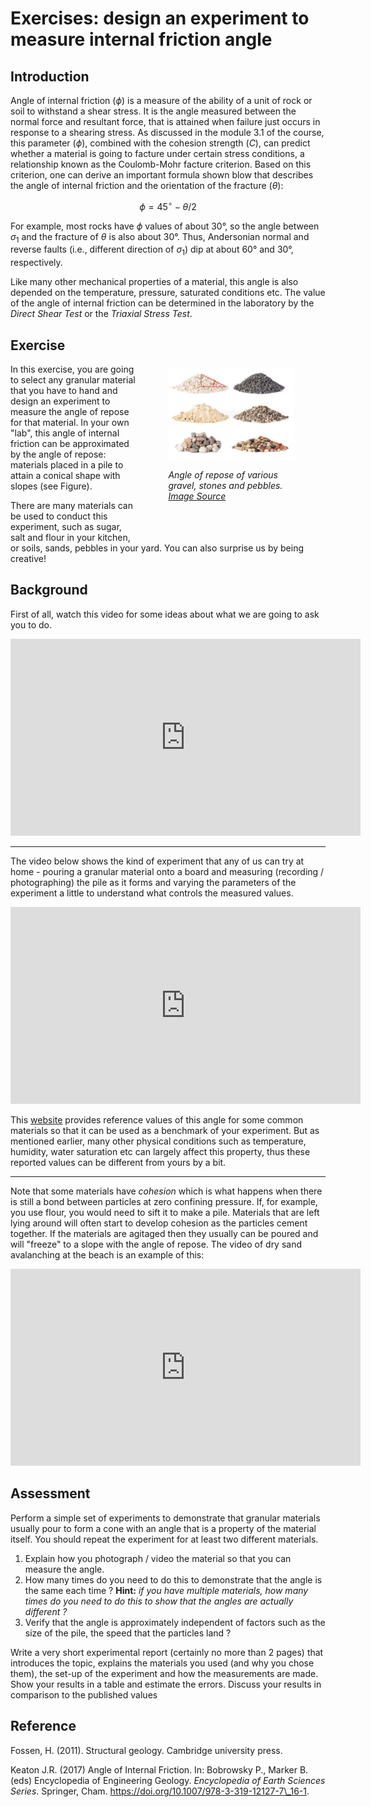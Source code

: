# Exercises: design an experiment to measure internal friction angle 

## Introduction

Angle of internal friction ($\phi$) is a measure of the ability of a unit of rock or soil to withstand a shear stress. It is the angle measured between the normal force and resultant force, that is attained when failure just occurs in response to a shearing stress. As discussed in the module 3.1 of the course, this parameter ($\phi$), combined with the cohesion strength ($C$), can predict whether a material is going to facture under certain stress conditions, a relationship known as the Coulomb-Mohr facture criterion. Based on this criterion, one can derive an important formula shown blow that describes the angle of internal friction and the orientation of the fracture ($\theta$):

$$
\phi = 45 ^\circ - \theta/2
$$

For example, most rocks have $\phi$ values of about 30&deg;, so the angle between $\sigma_1$ and the fracture of $\theta$ is also about 30&deg;. Thus, Andersonian normal and reverse faults (i.e., different direction of $\sigma_1$) dip at about 60&deg; and 30&deg;, respectively.	

Like many other mechanical properties of a material, this angle is also depended on the temperature, pressure, saturated conditions etc. The value of the angle of internal friction can be determined in the laboratory by the *Direct Shear Test* or the *Triaxial Stress Test*.



<div style="width:40%;float:right;margin:50px;">

![](Figures/FrictionAngle/Figure.jpg)

*Angle of repose of various gravel, stones and pebbles. [Image Source](https://stock.adobe.com/au/images/piles-of-various-gravel-stones-and-pebbels-isolated-on-white-background/210412352)*
</div>

## Exercise


In this exercise, you are going to select any granular material that you have to hand and design an experiment to measure the angle of repose for that material. In your own "lab", this angle of internal friction can be approximated by the angle of repose: materials placed in a pile to attain a conical shape with slopes (see Figure). 

There are many materials can be used to conduct this experiment, such as sugar, salt and flour in your kitchen, or soils, sands, pebbles in your yard. You can also surprise us by being creative! 

## Background

First of all, watch this video for some ideas about what we are going to ask you to do.

<iframe width="560" height="315" src="https://www.youtube.com/embed/7UM5R-oMBHc" title="Angle of Repose Experiments" frameborder="0" allow="accelerometer; autoplay; clipboard-write; encrypted-media; gyroscope; picture-in-picture" allowfullscreen></iframe>

---

The video below shows the kind of experiment that any of us can try at home - pouring a granular material onto a board and measuring (recording / photographing) the pile as it forms and varying the parameters of the experiment a little to understand what controls the measured values. 


<iframe width="560" height="315" src="https://www.youtube.com/embed/SIkRUv39SoI" title="Angle of Repose Demonstration" frameborder="0" allow="accelerometer; autoplay; clipboard-write; encrypted-media; gyroscope; picture-in-picture" allowfullscreen></iframe>

This [website](http://www.geotechdata.info/parameter/angle-of-friction) provides reference values of this angle for some common materials so that it can be used as a benchmark of your experiment. But as mentioned earlier, many other physical conditions such as temperature, humidity, water saturation etc can largely affect this property, thus these reported values can be different from yours by a bit. 

---

Note that some materials have *cohesion* which is what happens when there is still a bond between particles at zero confining pressure. If, for example, you use flour, you would need to sift it to make a pile. Materials that are left lying around will often start to develop cohesion as the particles cement together. If the materials are agitaged then they usually can be poured and will "freeze" to a slope with the angle of repose. The video of dry sand avalanching at the beach is an example of this:

<iframe width="560" height="315" src="https://www.youtube.com/embed/sOOPTZw7FcE" title="Angle of Repose at the Beach" frameborder="0" allow="accelerometer; autoplay; clipboard-write; encrypted-media; gyroscope; picture-in-picture" allowfullscreen></iframe>

## Assessment

 Perform a simple set of experiments to demonstrate that granular materials usually pour to form a cone with an angle that is a property of the material itself. You should repeat the experiment for at least two different materials. 
 
   1. Explain how you photograph / video the material so that you can measure the angle.
   2. How many times do you need to do this to demonstrate that the angle is the same each time ?  **Hint:** *if you have multiple materials, how many times do you need to do this to show that the angles are actually different ?*
   3. Verify that the angle is approximately independent of factors such as the size of the pile, the speed that the particles land ?
   
Write a very short experimental report (certainly no more than 2 pages) that introduces the topic, explains the materials you used (and why you chose them), the set-up of the experiment and how the measurements are made. Show your results in a table and estimate the errors. Discuss your results in comparison to the published values 

## Reference
Fossen, H. (2011). Structural geology. Cambridge university press.

Keaton J.R. (2017) Angle of Internal Friction. In: Bobrowsky P., Marker B. (eds) Encyclopedia of Engineering Geology. *Encyclopedia of Earth Sciences Series*. Springer, Cham. https://doi.org/10.1007/978-3-319-12127-7\_16-1.

